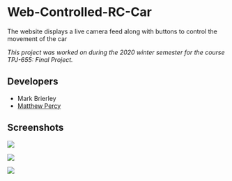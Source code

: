 # Web-Controlled-RC-Car


The website displays a live camera feed along with buttons to control the movement of the car



*This project was worked on during the 2020 winter semester for the course TPJ-655: Final Project.*

## Developers
- Mark Brierley
- [Matthew Percy](https://percy.tech)


## Screenshots
![](screenshots/login.png)

![](screenshots/home.png)

![](screenshots/registration.png)
